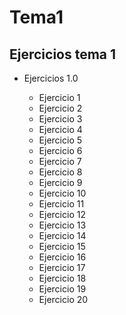 # Tema1

## Ejercicios tema 1

*  Ejercicios 1.0

   * Ejercicio 1
   * Ejercicio 2
   * Ejercicio 3
   * Ejercicio 4
   * Ejercicio 5
   * Ejercicio 6
   * Ejercicio 7
   * Ejercicio 8
   * Ejercicio 9
   * Ejercicio 10
   * Ejercicio 11
   * Ejercicio 12
   * Ejercicio 13
   * Ejercicio 14
   * Ejercicio 15
   * Ejercicio 16
   * Ejercicio 17
   * Ejercicio 18
   * Ejercicio 19
   * Ejercicio 20
